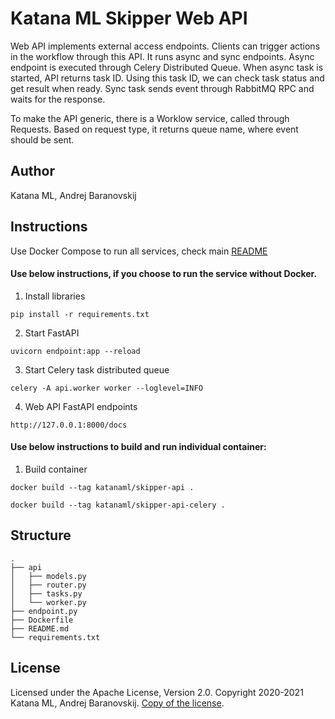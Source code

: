 # Katana ML Skipper Web API

Web API implements external access endpoints. Clients can trigger actions in the workflow through this API. It runs async and sync endpoints. Async endpoint is executed through Celery Distributed Queue. When async task is started, API returns task ID. Using this task ID, we can check task status and get result when ready. Sync task sends event through RabbitMQ RPC and waits for the response.

To make the API generic, there is a Worklow service, called through Requests. Based on request type, it returns queue name, where event should be sent.

## Author

Katana ML, Andrej Baranovskij

## Instructions

Use Docker Compose to run all services, check main [README](https://github.com/katanaml/katana-skipper/blob/master/README.md)

#### Use below instructions, if you choose to run the service without Docker.

1. Install libraries

```
pip install -r requirements.txt
```

2. Start FastAPI

```
uvicorn endpoint:app --reload
```

3. Start Celery task distributed queue

```
celery -A api.worker worker --loglevel=INFO
```

4. Web API FastAPI endpoints

```
http://127.0.0.1:8000/docs
```

#### Use below instructions to build and run individual container:

1. Build container

```
docker build --tag katanaml/skipper-api .
```

```
docker build --tag katanaml/skipper-api-celery .
```

## Structure

```
.
├── api 
│   ├── models.py
│   ├── router.py
│   ├── tasks.py
│   └── worker.py
├── endpoint.py
├── Dockerfile
├── README.md
└── requirements.txt
```

## License

Licensed under the Apache License, Version 2.0. Copyright 2020-2021 Katana ML, Andrej Baranovskij. [Copy of the license](https://github.com/katanaml/katana-pipeline/blob/master/LICENSE).
